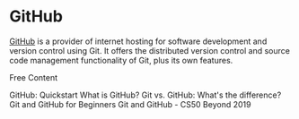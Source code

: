 # GitHub

[GitHub](https://github.com) is a provider of internet hosting for software development and version control using Git. It offers the distributed version control and source code management functionality of Git, plus its own features.

<ResourceGroupTitle>Free Content</ResourceGroupTitle>

<BadgeLink badgeText='Read' href='https://docs.github.com/en/get-started/quickstart/hello-world'>GitHub: Quickstart</BadgeLink>
<BadgeLink badgeText='Watch' colorScheme='yellow' href='https://www.youtube.com/watch?v=w3jLJU7DT5E'>What is GitHub?</BadgeLink>
<BadgeLink badgeText='Watch' colorScheme='yellow' href='https://www.youtube.com/watch?v=wpISo9TNjfU'>Git vs. GitHub: What's the difference?</BadgeLink>
<BadgeLink badgeText='Watch' colorScheme='yellow' href='https://www.youtube.com/watch?v=RGOj5yH7evk'>Git and GitHub for Beginners</BadgeLink>
<BadgeLink badgeText='Watch' colorScheme='yellow' href='https://www.youtube.com/watch?v=eulnSXkhE7I'>Git and GitHub - CS50 Beyond 2019</BadgeLink>
